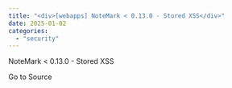 ```yaml
---
title: "<div>[webapps] NoteMark < 0.13.0 - Stored XSS</div>"
date: 2025-01-02
categories: 
  - "security"
---
```


NoteMark < 0.13.0 - Stored XSS

Go to Source

